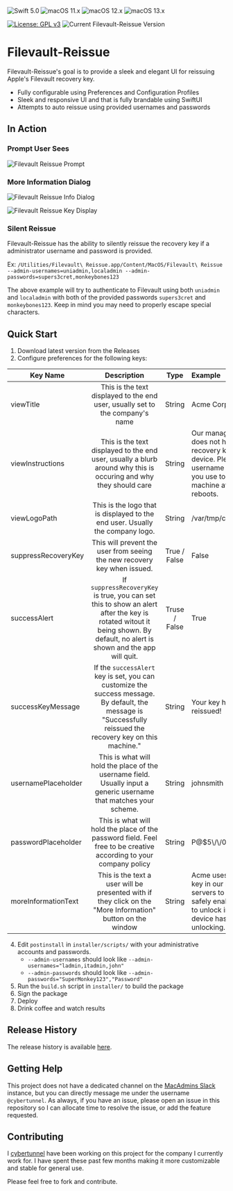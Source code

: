 ![Swift 5.0](https://img.shields.io/static/v1.svg?label=Swift&message=4.0&color=green&logo=swift)
![macOS 11.x](https://img.shields.io/static/v1.svg?label=macOS&message=11.x&color=green&logo=apple)
![macOS 12.x](https://img.shields.io/static/v1.svg?label=macOS&message=12.x&color=green&logo=apple)
![macOS 13.x](https://img.shields.io/static/v1.svg?label=macOS&message=13.x&color=green&logo=apple)

[![License: GPL v3](https://img.shields.io/badge/License-GPLv3-blue.svg)](https://www.gnu.org/licenses/gpl-3.0)
![Current Filevault-Reissue Version](https://img.shields.io/static/v1.svg?label=version&message=1.2&color=lightgrey)

# Filevault-Reissue
Filevault-Reissue's goal is to provide a sleek and elegant UI for reissuing Apple's Filevault recovery key.
- Fully configurable using Preferences and Configuration Profiles
- Sleek and responsive UI and that is fully brandable using SwiftUI
- Attempts to auto reissue using provided usernames and passwords

## In Action

### Prompt User Sees
![Filevault Reissue Prompt](https://user-images.githubusercontent.com/23121750/192052495-f87a95e5-fb3e-4fd2-9300-1a908fe7f163.png)

### More Information Dialog
![Filevault Reissue Info Dialog](https://user-images.githubusercontent.com/23121750/192052554-2ad83402-532b-439a-8ab9-b59f3b23af47.png)

![Filevault Reissue Key Display](https://user-images.githubusercontent.com/23121750/192052806-22ea4c56-56db-4660-88cb-77f1640bbb4f.png)

### Silent Reissue
Filevault-Reissue has the ability to silently reissue the recovery key if a administrator username and password is provided.

Ex: `/Utilities/Filevault\ Reissue.app/Content/MacOS/Filevault\ Reissue --admin-usernames=uniadmin,localadmin --admin-passwords=supers3cret,monkeybones123`

The above example will try to authenticate to Filevault using both `uniadmin` and `localadmin` with both of the provided passwords `supers3cret` and `monkeybones123`. Keep in mind you may need to properly escape special characters.

## Quick Start

1. Download latest version from the Releases
3. Configure preferences for the following keys:

| Key Name | Description | Type | Example |
| -------- | :---------: | :--: | :------ |
| viewTitle | This is the text displayed to the end user, usually set to the company's name | String | Acme Corporation |
| viewInstructions | This is the text displayed to the end user, usually a blurb around why this is occuring and why they should care | String | Our management server does not have a valid recovery key for this device. Please enter the username and password you use to unlock this machine after your system reboots. |
| viewLogoPath | This is the logo that is displayed to the end user. Usually the company logo. | String | /var/tmp/companyLogo.png |
| suppressRecoveryKey | This will prevent the user from seeing the new recovery key when issued. | True / False | False |
| successAlert | If `suppressRecoveryKey` is true, you can set this to show an alert after the key is rotated witout it being shown. By default, no alert is shown and the app will quit. | Truse / False | True |
| successKeyMessage | If the `successAlert` key is set, you can customize the success message. By default, the message is "Successfully reissued the recovery key on this machine." | String | Your key has been reissued! | 
| usernamePlaceholder | This is what will hold the place of the username field. Usually input a generic username that matches your scheme. | String | johnsmith |
| passwordPlaceholder | This is what will hold the place of the password field. Feel free to be creative according to your company policy | String | P@$5\\/\\/0rcl |
| moreInformationText | This is the text a user will be presented with if they click on the "More Information" button on the window | String | Acme uses the recovery key in our management servers to securely and safely enable your machine to unlock in the event your device has trouble unlocking. |

4. Edit `postinstall` in `installer/scripts/` with your administrative accounts and passwords.
    - `--admin-usernames` should look like `--admin-usernames="ladmin,itadmin,john"`
    - `--admin-passwords` should look like `--admin-passwords="SuperMonkey123","Password"`
5. Run the `build.sh` script in `installer/` to build the package
6. Sign the package
7. Deploy
8. Drink coffee and watch results

## Release History
The release history is available [here](https://github.com/cybertunnel/Filevault-Reissue/blob/master/CHANGELOG.md).

## Getting Help
This project does not have a dedicated channel on the [MacAdmins Slack](https://macadmins.org) instance, but you can directly message me under the username `@cybertunnel`. As always, if you have an issue, please open an issue in this repository so I can allocate time to resolve the issue, or add the feature requested.

## Contributing
I [cybertunnel](https://github.com/cybertunnel) have been working on this project for the company I currently work for. I have spent these past few months making it more customizable and stable for general use.

Please feel free to fork and contribute.
